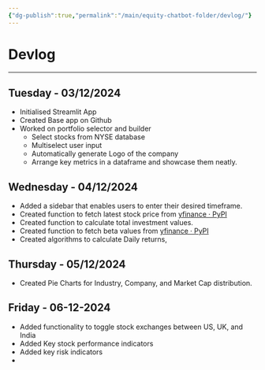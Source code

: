 ```yaml
---
{"dg-publish":true,"permalink":"/main/equity-chatbot-folder/devlog/"}
---
```



# Devlog

---
## Tuesday - 03/12/2024

- Initialised Streamlit App
- Created Base app on Github
- Worked on portfolio selector and builder
	- Select stocks from NYSE database
	- Multiselect user input
	- Automatically generate Logo of the company
	- Arrange key metrics in a dataframe and showcase them neatly.

## Wednesday - 04/12/2024

- Added a sidebar that enables users to enter their desired timeframe. 
- Created function to fetch latest stock price from [yfinance · PyPI](https://pypi.org/project/yfinance/)
- Created function to calculate total investment values. 
- Created function to fetch beta values from [yfinance · PyPI](https://pypi.org/project/yfinance/)
- Created algorithms to calculate Daily returns, 

## Thursday - 05/12/2024

- Created Pie Charts for Industry, Company, and Market Cap distribution. 

## Friday - 06-12-2024

- Added functionality to toggle stock exchanges between US, UK, and India
- Added Key stock performance indicators
- Added key risk indicators
- 